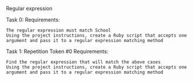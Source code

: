Regular expression

Task 0: Requirements:

    The regular expression must match School
    Using the project instructions, create a Ruby script that accepts one argument and pass it to a regular expression matching method


Task 1: Repetition Token #0
Requirements:

    Find the regular expression that will match the above cases
    Using the project instructions, create a Ruby script that accepts one argument and pass it to a regular expression matching method

